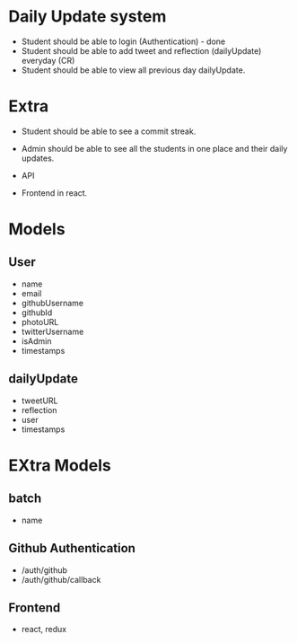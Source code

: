 Daily Update system
=====

- Student should be able to login (Authentication) - done
- Student should be able to add tweet and reflection (dailyUpdate) everyday (CR) 
- Student should be able to view all previous day dailyUpdate.

Extra
=======
- Student should be able to see a commit streak.
- Admin should be able to see all the students in one place and their daily updates.


- API
- Frontend in react.


Models
======

## User
- name
- email
- githubUsername
- githubId
- photoURL
- twitterUsername
- isAdmin
- timestamps

## dailyUpdate
- tweetURL
- reflection
- user
- timestamps


EXtra Models
====

## batch 
- name

## Github Authentication
- /auth/github
- /auth/github/callback

## Frontend
- react, redux